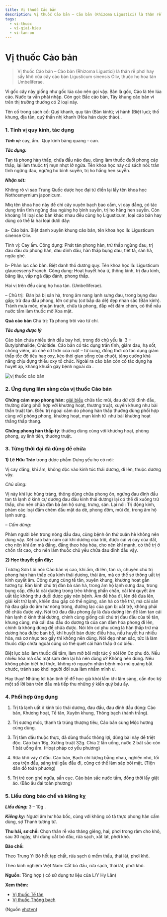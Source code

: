 ```yaml
---
title: Vị thuốc Cảo bản 
description: Vị thuốc Cảo bản – Cảo bản (Rhizoma Ligustici) là thân rễ phơi hay sấy khô của cây cảo bản Ligusticum sinensis Oliv, thuộc họ hoa tán Umbeliferae.
tags:
  - vi-thuoc
  - vi-giai-bieu
  - vi-tan-on
---
```


# Vị thuốc Cảo bản  

> Vị thuốc Cảo bản – Cảo bản (Rhizoma Ligustici) là thân rễ phơi hay sấy khô của cây cảo bản Ligusticum sinensis Oliv, thuộc họ hoa tán Umbeliferae.

Vì gốc cây này giống như gốc lúa cảo nên gọi vậy. Bản là gốc, Cảo là tên lúa cảo. Nước ta vẫn phải nhập. Còn gọi: Bắc cảo bản, Tây khung cảo bản vì trên thị trường thường có 2 loại này.

Tên cổ trong sách cố: Quý khanh, quy tân (Bản kinh); vị hành (Biệt lục); thố khung, địa tân, quý thần nhị khanh (Hòa hán dược thảo)..

### 1. Tính vị quy kinh, tác dụng

***Tính vị:*** cay, ấm.  Quy kinh bàng quang – can.

***Tác dụng:*** 

Tan tà phong hàn thấp, chữa đầu não đau, dùng làm thuốc đuổi phong cáo thấp, lại làm thuốc trị mụn nhọt lở ngứa. Tên khoa học này có sách nói: trấn tĩnh ngừng đau, ngừng ho bình suyễn, trị ho hắng hen suyễn.

***Nhận xét:***

Không rõ vì sao Trung Quốc dược học đại từ điển lại lấy tên khoa học Nothosmyrnium japonicum.

Miq tên khoa học này để chỉ cây xuyên bạch bao cầm, vị cay đắng, có tác dụng trấn tĩnh ngừng đau ngừng họ bình suyễn, trị ho hắng hen suyễn. Còn khoảng 14 loại cảo bản khác nhau đều cùng họ Ligusticum, loại cảo bản hay dùng có thể là hai loại dưới đây:

a- Cảo bản. Biệt danh xuyên khung cảo bản, tên khoa học là: Ligusticum sinense Oliv. 

Tính vị: Cay ấm. Công dụng: Phát tán phong hàn, trừ thấp ngừng đau, trị đau đầu do phong hàn, đau đỉnh đầu, hàn thấp bụng đau, tiết tả, sán hà, ngứa ghẻ.

b- Phân lục cảo bản. Biệt danh thố đương quy. Tên khoa học là: Ligusticum glaucessens Franch. Công dụng: Hoạt huyết hóa ứ, thông kinh, trị đau kinh, băng lậu, vấp ngã đập đánh, phong thấp.

Hai vị trên đều cùng họ hoa tán. (Umbelliferae).

– Chủ trị:  Đàn bà bị sán hà, trong âm nang lạnh sưng đau, trong bụng đau gấp; trừ đau đầu phong, lớn cơ phụ (cơ bắp da dẻ) đẹp nhan sắc (Bản kinh). Tránh mưa móc, nhuận trạch, chữa tà phong, đắp vết đâm chém, có thể nấu nước tắm làm thuốc mỡ Xoa mặt.

**Quả cảo bản** Chủ trị: Tà phong trôi vào tứ chí.

***Tác dụng dược lý***

Cảo bản chứa nhiều tinh dầu bay hơi, trong đó chủ yếu là  3 – Butylphthalide, Cniditide. Cảo bản có tác dụng trấn tĩnh, giảm đau, hạ sốt, chống viêm, ức chế cơ trơn của ruột – tử cung, đồng thời có tác dụng giảm thấp tốc độ tiêu hao oxy, kéo thời gian sống của chuột, tăng cường khả năng chịu đựng thiếu oxy tổ chức. Ngoài ra cảo bản còn có tác dụng hạ huyết áp, kháng khuẩn gây bệnh ngoài da . 

![vị thuốc cảo bản](/imgs/yhctvn/vi-thuoc-cao-ban.jpg)

### 2. Ứng dụng lâm sàng của vị thuốc Cảo bản

**Chứng cảm mạo phong hàn:** [giải biểu](/yhctvn/dai-cuong-thuoc-giai-bieu) chữa tắc mũi, đau dữ dội đỉnh đầu, thường dùng phối hợp với khương hoạt, thương truật, xuyên khung như bài thần truật tán. Điều trị ngoại cảm do phong hàn thấp thường dùng phối hợp cùng với phòng phong, khương hoạt, mạn kinh tử  như bài khương hoạt thắng thấp thang.

**Chứng phong hàn thấp tý**: thường dùng cùng với khương hoạt, phòng phong, uy linh tiên, thương truật.

### 3. Từng thời đại đã dùng để chữa

**1) Lê Hữu Trác** trong dược phẩm Dựng yếu họ có nói:

Vị cay đắng, khí ấm, không độc vào kinh túc thái dương, đi lên, thuộc dương vậy.

*Chủ dùng:*

Vị này khí lực hùng tráng, thông dùng chữa phong ôn, ngừng đau đỉnh đầu tan tà lạnh ở kinh cự dương đau đầu kinh thái dương) lại có thể đi xuống trừ thấp, cho nên chữa đàn bà âm hộ sưng, trưng, sán. Lại nói: Trị động kinh, phàm các loại đầm chém đầu mặt da dẻ, phong đờm, mũi đỏ, trong âm hộ lạnh sưng.

*– Cấm dùng:*

Phàm người bên trong nóng đầu đau, cùng bệnh ôn thử xuân hè không nên dùng vậy. Xét cảo bản cảm cái khí dương của trời, được cái vị cay của đất, cho nên khí ấm mà đắng, đắng theo hỏa hóa, cho nên khí mạnh, có thể trị ở chốn rất cao, cho nên làm thuốc chủ yếu chữa đau đỉnh đầu vậy. 

**2) Học thuyết gần đây:**

Trương Sơn Lôi nói: Cảo bản vị cao, khí ấm, đi lên, tan ra, chuyên chủ trị phong hàn hàn thấp của kinh thái dương, thái âm, mà có thể sơ thông uất trị kinh quyết âm. Công dụng cùng tế tân, xuyên khung, khương hoạt gần tương tự. Bản kinh chủ trị đàn bà sán hà, trong âm hộ lạnh sưng đau, trong bụng cấp, đều là cái dương trong trẻo không phấn chấn, cái khí quyết âm uất tắc không thư duỗi được gây nên bệnh. Ấm để hòa đi, lên để đưa lên, giải kết trừ lạnh, khiến đau gấp có thể ngừng, sán hà có thể trừ, mà cái sản hà đau gấp do âm hư nóng trong, đường lạc của gan bị uất trệ, không phải để chữa được vậy. Nói trừ đau đầu phong ấy là đưa dương lên để làm tan cái hàn lạnh ở kinh thái dương, chính cùng giống cái chủ trị đau đầu của tế tân, khung cùng, mà cái đau đầu do dương tà của can đảm hóa phong đi lên, chính là không dùng để chữa được. Nói lớn cơ phu cũng là hàn thấp trừ mà dương hòa được ban bố, khí huyết bàn được điều hòa, nếu huyết hư nhiều hỏa, mà cơ nhục teo gầy thì không nên dùng. Nói đẹp nhan sắc, tức là làm thuốc đắp chữa ngoài cũng có thể quét cái hàn thấp ở cơ biểu.

Biệt lục bảo làm thuốc để tắm, làm mỡ bôi mặt tức ý nói lớn Cơ phu đó. Nếu nhiều hóa mà sắc mặt sạm đen lại hà nên dùng ư? Không nên dùng. Nếu không phân biệt hư thực, không rõ nguyên nhân bệnh mà mù quáng bắt chước, tránh sao khỏi người đời xưa làm nhầm mình ư.

Hay thay! Những lời bàn tinh tế để học giả khỏi lầm khi lâm sàng, cần đọc kỹ một số lời bàn trên đầu mà tiếp thu những ý kiến quý báu ấy.

### 4. Phối hợp ứng dụng

1) Trị tà lạnh uất ở kinh túc thái dương, đau đầu, đau đỉnh đầu dùng: Cảo bản, Khương hoạt, Tế tân, Xuyên khung, Thông bạch (hành trắng). 

2) Trị sương móc, thanh tà trúng thượng tiêu, Cảo bản cùng Mộc hương cùng dùng.

3) Trị tâm đầu thuộc thực, đã dùng thuốc thông lợi, dùng bài này để triệt độc. Cảo bản 16g, Xương truật 32g. Chia 2 lần uống, nước 2 bát sắc còn 1 bát uống ấm. (Hoạt pháp cơ yếu phương) 

4) Rửa khô vảy ở đầu. Cảo bản, Bạch chỉ lượng bằng nhau, nghiền nhỏ, tối xoa trên đầu, sáng trải gầu đầu đi, cũng có thể làm sáp bôi mặt. (Tiện dân đồ toản phương)

5) Trị trẻ con ghẻ ngứa, sần cục. Cảo bản sắc nước tắm, đồng thời lấy giặt áo. (Bảo ẩu đại toàn phương)

### 5. Liều dùng bào chế và kiêng kỵ

***Liều dùng:*** 3 – 10g .

***Kiêng kỵ:*** Người âm hư hỏa bốc, cùng với không có tà thực phong hàn cấm dùng, sợ Thanh tương tử.

**Thu hái, sơ chế:** Chọn thân rễ vào tháng giêng, hai, phơi trong râm cho khô, sau 30 ngày, khi dùng cắt bỏ đầu, rửa sạch, xắt lát, phơi khô.

**Bào chế:** 

Theo Trung Y: Bỏ hết tạp chất, rửa sạch ủ mềm thấu, thái lát, phơi khô. 

Theo kinh nghiệm Việt Nam: Cắt bỏ đầu, rửa sạch, thái lát, phơi khô.

**Nguồn:** Tổng hợp ( có sử dụng tư liệu của L/Y Hy Lãn)

**Xem thêm:**

* [Vị thuốc Tế tân](/yhctvn/vi-thuoc-te-tan)
* [Vị thuốc Thông bạch](/yhctvn/vi-thuoc-thong-bach)

(Nguồn <a href="https://yhctvn.com/vi-thuoc-cao-ban/" target="_blank">yhctvn</a>)
